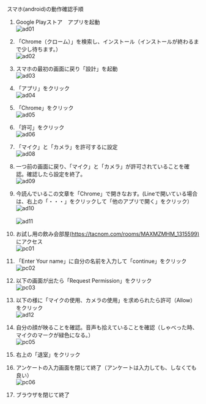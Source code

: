 スマホ(android)の動作確認手順

  1. Google Playストア　アプリを起動 <br>
    ![ad01](https://user-images.githubusercontent.com/12508784/86813789-8fab3180-c0bb-11ea-85c8-842c3e992168.png)

  1. 「Chrome（クローム）」を検索し、インストール（インストールが終わるまで少し待ちます。）<br>
    ![ad02](https://user-images.githubusercontent.com/12508784/86813792-8fab3180-c0bb-11ea-880c-9a83f28d9f0a.png)

  1. スマホの最初の画面に戻り「設計」を起動 <br>
    ![ad03](https://user-images.githubusercontent.com/12508784/86813793-9043c800-c0bb-11ea-9461-cc549384e9e3.png)

  1. 「アプリ」をクリック <br>
    ![ad04](https://user-images.githubusercontent.com/12508784/86813797-90dc5e80-c0bb-11ea-9944-d38ab42dbf86.png)

  1. 「Chrome」をクリック <br>
    ![ad05](https://user-images.githubusercontent.com/12508784/86813799-90dc5e80-c0bb-11ea-9ab5-5306002f108d.png)

  1. 「許可」をクリック <br>
    ![ad06](https://user-images.githubusercontent.com/12508784/86813802-9174f500-c0bb-11ea-9b3e-3e9be7073b18.png)

  1. 「マイク」と「カメラ」を許可するに設定 <br>
    ![ad08](https://user-images.githubusercontent.com/12508784/86813805-920d8b80-c0bb-11ea-9fb8-309254cd489d.png)

  1. 一つ前の画面に戻り、「マイク」と「カメラ」が許可されていることを確認。確認したら設定を終了。 <br>
    ![ad09](https://user-images.githubusercontent.com/12508784/86813806-920d8b80-c0bb-11ea-95e6-b06f682e7f2b.png)

  1. 今読んでいるこの文章を「Chrome」で開きなおす。(Lineで開いている場合は、右上の「・・・」をクリックして「他のアプリで開く」をクリック） <br>
    ![ad10](https://user-images.githubusercontent.com/12508784/86813810-933eb880-c0bb-11ea-8479-430d9a00ca1f.png) <br>
    <br>
    ![ad11](https://user-images.githubusercontent.com/12508784/86813813-933eb880-c0bb-11ea-8dce-e776a14f05c7.png)

  1. お試し用の飲み会部屋[(https://tacnom.com/rooms/MAXMZMHM_1315599)](https://tacnom.com/rooms/MAXMZMHM_1315599) にアクセス <br>
    ![pc01](https://user-images.githubusercontent.com/12508784/86572184-90ee3880-bfad-11ea-9aa0-7c26e5e8d03b.png)

  1. 「Enter Your name」に自分の名前を入力して「continue」をクリック <br>
    ![pc02](https://user-images.githubusercontent.com/12508784/86572188-9186cf00-bfad-11ea-9b23-e9c0b48c6453.jpg)

  1. 以下の画面が出たら「Request Permission」をクリック <br>
    ![pc03](https://user-images.githubusercontent.com/12508784/86572191-921f6580-bfad-11ea-8d4f-1dfb28d23613.jpg)

  1. 以下の様に「マイクの使用、カメラの使用」を求められたら許可（Allow）をクリック <br>
    ![ad12](https://user-images.githubusercontent.com/12508784/86813785-8e7a0480-c0bb-11ea-9bb7-663dbad93800.png)

  1. 自分の顔が映ることを確認。音声も拾えていることを確認（しゃべった時、マイクのマークが緑色になる。） <br>
    ![pc05](https://user-images.githubusercontent.com/12508784/86572194-92b7fc00-bfad-11ea-9080-5a4f5bfe1e76.jpg)

  1. 右上の「退室」をクリック <br>

  1. アンケートの入力画面を閉じて終了（アンケートは入力しても、しなくても良い） <br>
    ![pc06](https://user-images.githubusercontent.com/12508784/86572195-92b7fc00-bfad-11ea-90b6-b21ecaa80180.png)
    
  1. ブラウザを閉じて終了


